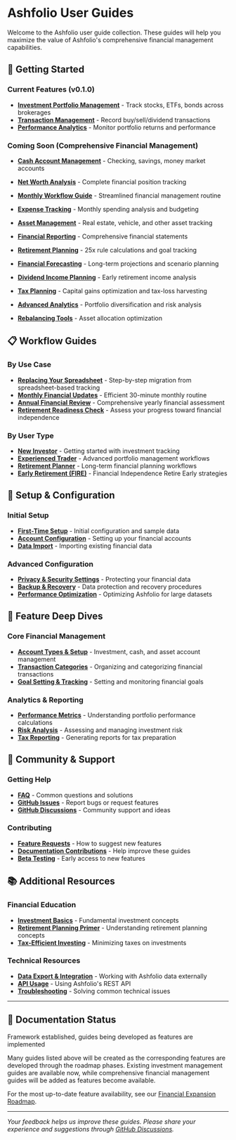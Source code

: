 # Ashfolio User Guides

Welcome to the Ashfolio user guide collection. These guides will help you maximize the value of Ashfolio's comprehensive financial management capabilities.

## 🚀 Getting Started

### Current Features (v0.1.0)

- **[Investment Portfolio Management](investment-management.md)** - Track stocks, ETFs, bonds across brokerages
- **[Transaction Management](transaction-management.md)** - Record buy/sell/dividend transactions
- **[Performance Analytics](performance-analytics.md)** - Monitor portfolio returns and performance

### Coming Soon (Comprehensive Financial Management)

- **[Cash Account Management](cash-account-tracking.md)** - Checking, savings, money market accounts
- **[Net Worth Analysis](net-worth-analysis.md)** - Complete financial position tracking
- **[Monthly Workflow Guide](monthly-workflow-guide.md)** - Streamlined financial management routine

- **[Expense Tracking](expense-tracking.md)** - Monthly spending analysis and budgeting
- **[Asset Management](asset-management.md)** - Real estate, vehicle, and other asset tracking
- **[Financial Reporting](financial-reporting.md)** - Comprehensive financial statements

- **[Retirement Planning](retirement-planning.md)** - 25x rule calculations and goal tracking
- **[Financial Forecasting](financial-forecasting.md)** - Long-term projections and scenario planning
- **[Dividend Income Planning](dividend-income-planning.md)** - Early retirement income analysis

- **[Tax Planning](tax-planning.md)** - Capital gains optimization and tax-loss harvesting
- **[Advanced Analytics](advanced-analytics.md)** - Portfolio diversification and risk analysis
- **[Rebalancing Tools](rebalancing-tools.md)** - Asset allocation optimization

## 📋 Workflow Guides

### By Use Case

- **[Replacing Your Spreadsheet](spreadsheet-migration-guide.md)** - Step-by-step migration from spreadsheet-based tracking
- **[Monthly Financial Updates](monthly-workflow-guide.md)** - Efficient 30-minute monthly routine
- **[Annual Financial Review](annual-review-guide.md)** - Comprehensive yearly financial assessment
- **[Retirement Readiness Check](retirement-readiness-guide.md)** - Assess your progress toward financial independence

### By User Type

- **[New Investor](new-investor-guide.md)** - Getting started with investment tracking
- **[Experienced Trader](experienced-trader-guide.md)** - Advanced portfolio management workflows
- **[Retirement Planner](retirement-planner-guide.md)** - Long-term financial planning workflows
- **[Early Retirement (FIRE)](fire-planning-guide.md)** - Financial Independence Retire Early strategies

## 🔧 Setup & Configuration

### Initial Setup

- **[First-Time Setup](../getting-started/quick-start.md)** - Initial configuration and sample data
- **[Account Configuration](account-setup-guide.md)** - Setting up your financial accounts
- **[Data Import](data-import-guide.md)** - Importing existing financial data

### Advanced Configuration

- **[Privacy & Security Settings](privacy-security-guide.md)** - Protecting your financial data
- **[Backup & Recovery](backup-recovery-guide.md)** - Data protection and recovery procedures
- **[Performance Optimization](performance-optimization-guide.md)** - Optimizing Ashfolio for large datasets

## 🎯 Feature Deep Dives

### Core Financial Management

- **[Account Types & Setup](account-types-guide.md)** - Investment, cash, and asset account management
- **[Transaction Categories](transaction-categories-guide.md)** - Organizing and categorizing financial transactions
- **[Goal Setting & Tracking](goal-tracking-guide.md)** - Setting and monitoring financial goals

### Analytics & Reporting

- **[Performance Metrics](performance-metrics-guide.md)** - Understanding portfolio performance calculations
- **[Risk Analysis](risk-analysis-guide.md)** - Assessing and managing investment risk
- **[Tax Reporting](tax-reporting-guide.md)** - Generating reports for tax preparation

## 🤝 Community & Support

### Getting Help

- **[FAQ](../getting-started/troubleshooting.md)** - Common questions and solutions
- **[GitHub Issues](https://github.com/mdstaff/ashfolio/issues)** - Report bugs or request features
- **[GitHub Discussions](https://github.com/mdstaff/ashfolio/discussions)** - Community support and ideas

### Contributing

- **[Feature Requests](feature-request-guide.md)** - How to suggest new features
- **[Documentation Contributions](documentation-contribution-guide.md)** - Help improve these guides
- **[Beta Testing](beta-testing-guide.md)** - Early access to new features

## 📚 Additional Resources

### Financial Education

- **[Investment Basics](investment-basics-guide.md)** - Fundamental investment concepts
- **[Retirement Planning Primer](retirement-planning-primer.md)** - Understanding retirement planning concepts
- **[Tax-Efficient Investing](tax-efficient-investing-guide.md)** - Minimizing taxes on investments

### Technical Resources

- **[Data Export & Integration](data-export-guide.md)** - Working with Ashfolio data externally
- **[API Usage](../api/rest-api.md)** - Using Ashfolio's REST API
- **[Troubleshooting](../getting-started/troubleshooting.md)** - Solving common technical issues

---

## 📝 Documentation Status

Framework established, guides being developed as features are implemented

Many guides listed above will be created as the corresponding features are developed through the roadmap phases. Existing investment management guides are available now, while comprehensive financial management guides will be added as features become available.

For the most up-to-date feature availability, see our [Financial Expansion Roadmap](../roadmap/financial-expansion-roadmap.md).

---

_Your feedback helps us improve these guides. Please share your experience and suggestions through [GitHub Discussions](https://github.com/mdstaff/ashfolio/discussions)._
